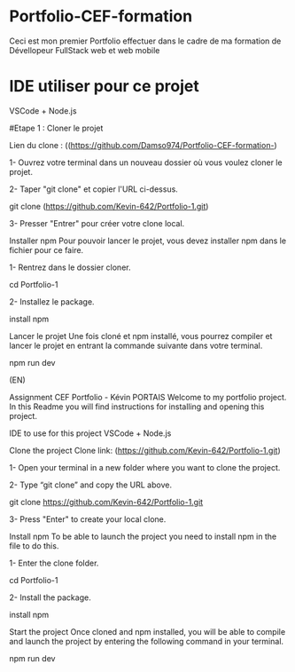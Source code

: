 # Portfolio-CEF-formation
Ceci est mon premier Portfolio effectuer dans le cadre de ma formation de Dévellopeur FullStack web et web mobile 

# IDE utiliser pour ce projet
VSCode + Node.js

#Etape 1  : Cloner le projet

Lien du clone : ((https://github.com/Damso974/Portfolio-CEF-formation-)

1- Ouvrez votre terminal dans un nouveau dossier où vous voulez cloner le projet.

2- Taper "git clone" et copier l'URL ci-dessus.

git clone (https://github.com/Kevin-642/Portfolio-1.git)

3- Presser "Entrer" pour créer votre clone local.

Installer npm
Pour pouvoir lancer le projet, vous devez installer npm dans le fichier pour ce faire.

1- Rentrez dans le dossier cloner.

cd Portfolio-1

2- Installez le package.

install npm

Lancer le projet
Une fois cloné et npm installé, vous pourrez compiler et lancer le projet en entrant la commande suivante dans votre terminal.

npm run dev

(EN)

Assignment CEF Portfolio - Kévin PORTAIS
Welcome to my portfolio project. In this Readme you will find instructions for installing and opening this project.

IDE to use for this project
VSCode + Node.js

Clone the project
Clone link: (https://github.com/Kevin-642/Portfolio-1.git)

1- Open your terminal in a new folder where you want to clone the project.

2- Type “git clone” and copy the URL above.

git clone https://github.com/Kevin-642/Portfolio-1.git

3- Press "Enter" to create your local clone.

Install npm
To be able to launch the project you need to install npm in the file to do this.

1- Enter the clone folder.

cd Portfolio-1

2- Install the package.

install npm

Start the project
Once cloned and npm installed, you will be able to compile and launch the project by entering the following command in your terminal.

npm run dev
